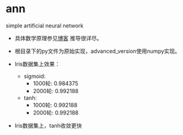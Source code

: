 # ann
simple artificial neural network

+ 具体数学原理参见[博客](https://heloowird.github.io/2017/03/08/diff_errors_of_neural_network/) 推导很详尽。

+ 根目录下的py文件为原始实现，advanced\_version使用numpy实现。

+ Iris数据集上效果：
	+ sigmoid: 
		+ 1000轮: 0.984375
		+ 2000轮: 0.992188
	+ tanh:
		+ 1000轮: 0.992188
		+ 2000轮: 0.992188
+ Iris数据集上，tanh收敛更快
